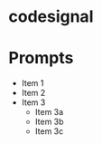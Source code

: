 # codesignal

# Prompts


<!-- -  matrix elements sum
  -  After becoming famous, the CodeBots decided to move into a new building together. Each of the rooms has a different cost, and some of them are free, but there's a rumour that all the free rooms are haunted! Since the CodeBots are quite superstitious, they refuse to stay in any of the free rooms, or any of the rooms below any of the free rooms.  Given matrix, a rectangular matrix of integers, where each value represents the cost of the room, your task is to return the total sum of all rooms that are suitable for the CodeBots (ie: add up all the values that don't appear below a 0).
-  all longest strings
  -  Given an array of strings, return another array containing all of its longest strings. -->

  * Item 1
  * Item 2
  * Item 3
      * Item 3a
      * Item 3b
      * Item 3c
